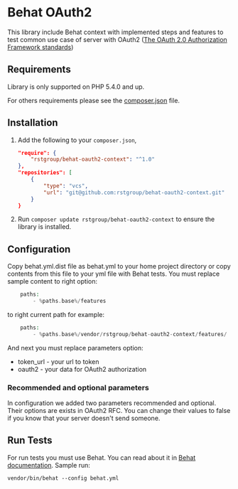 # Behat OAuth2 

This library include Behat context with implemented steps and features to test common use case of server with OAuth2 ([The OAuth 2.0 Authorization Framework standards](https://tools.ietf.org/html/rfc6749)) 

## Requirements

Library is only supported on PHP 5.4.0 and up.

For others requirements please see the [composer.json](composer.json) file.

## Installation

1. Add the following to your `composer.json`,
 
    ```json
    "require": {
        "rstgroup/behat-oauth2-context": "^1.0"
    },
    "repositories": [
        {
            "type": "vcs",
            "url": "git@github.com:rstgroup/behat-oauth2-context.git"
        }
    }
    ```

2. Run `composer update rstgroup/behat-oauth2-context` to ensure the library is installed.

## Configuration

Copy behat.yml.dist file as behat.yml to your home project directory or copy contents from this file to your yml file with Behat tests.
You must replace sample content to right option:
```php
    paths:
        - %paths.base%/features
```
to right current path
for example:
```php
    paths:
        - %paths.base%/vendor/rstgroup/behat-oauth2-context/features/
```
And next you must replace parameters option:
- token_url - your url to token
- oauth2 - your data for OAuth2 authorization

### Recommended and optional parameters

In configuration we added two parameters recommended and optional. Their options are exists in OAuth2 RFC.
You can change their values to false if you know that your server doesn't send someone.

## Run Tests

For run tests you must use Behat. You can read about it in [Behat documentation](http://behat.readthedocs.org/en/v3.0/).
Sample run:
```
vendor/bin/behat --config behat.yml
```
